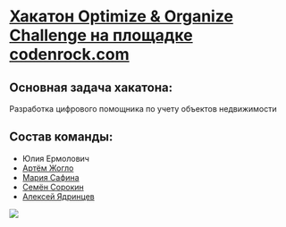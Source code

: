 # [Хакатон Optimize & Organize Challenge на площадке codenrock.com](https://codenrock.com/contests/optimize-organize-challenge#/info)  
## Основная задача хакатона:  
Разработка цифрового помощника по учету объектов недвижимости  
## Состав команды:  
  - Юлия Ермолович  
  - [Артём Жогло](https://github.com/ZhArtem)  
  - [Мария Сафина](https://github.com/mariesafin)  
  - [Семён Сорокин](https://github.com/SimonLen)  
  - [Алексей Ядринцев](https://github.com/Yyalexx)  
  
 ![](https://github.com/Yyalexx/o-o-cnallenge/blob/master/media/photo_video/OOCcert-1.png)
